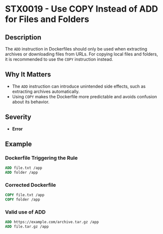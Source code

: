 # STX0019 - Use COPY Instead of ADD for Files and Folders

## Description

The `ADD` instruction in Dockerfiles should only be used when extracting archives or downloading files from URLs. For copying local files and folders, it is recommended to use the `COPY` instruction instead.

## Why It Matters

- The `ADD` instruction can introduce unintended side effects, such as extracting archives automatically.
- Using `COPY` makes the Dockerfile more predictable and avoids confusion about its behavior.

## Severity

- **Error**

## Example

### Dockerfile Triggering the Rule

```dockerfile
ADD file.txt /app
ADD folder /app
```

### Corrected Dockerfile

```dockerfile
COPY file.txt /app
COPY folder /app
```

### Valid use of ADD

```dockerfile
ADD https://example.com/archive.tar.gz /app
ADD file.tar.gz /app
```